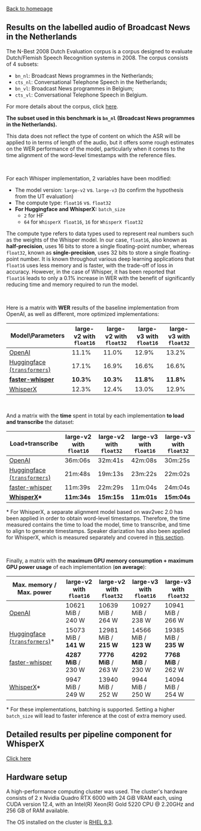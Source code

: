 [Back to homepage](../index.md)

<h2>Results on the labelled audio of Broadcast News in the Netherlands</h2>

The N-Best 2008 Dutch Evaluation corpus is a corpus designed to evaluate Dutch/Flemish Speech Recognition systems in 2008. The corpus consists of 4 subsets:
- `bn_nl`: Broadcast News programmes in the Netherlands;
- `cts_nl`: Conversational Telephone Speech in the Netherlands;
- `bn_vl`: Broadcast News programmes in Belgium;
- `cts_vl`: Conversational Telephone Speech in Belgium.

For more details about the corpus, click [here](https://citeseerx.ist.psu.edu/document?repid=rep1&type=pdf&doi=32b10cb0f4cb99ba934f5be5066638a5ad9b19f2).

**The subset used in this benchmark is `bn_nl` (Broadcast News programmes in the Netherlands).**

This data does not reflect the type of content on which the ASR will be applied to in terms of length of the audio, but it offers some rough estimates on the WER performance of the model, particularly when it comes to the time alignment of the word-level timestamps with the reference files.

<br>

For each Whisper implementation, 2 variables have been modified:
- The model version: `large-v2` vs. `large-v3` (to confirm the hypothesis from the UT evaluation)
- The compute type: `float16` vs. `float32`
- **For Huggingface and WhisperX:** `batch_size`
    - `2` for HF
    - `64` for `WhisperX float16`, `16` for `WhisperX float32`

The compute type refers to data types used to represent real numbers such as the weights of the Whisper model. In our case, `float16`, also known as **half-precision**, uses 16 bits to store a single floating-point number, whereas `float32`, known as **single-precision**, uses 32 bits to store a single floating-point number. It is known throughout various deep learning applications that `float16` uses less memory and is faster, with the trade-off of loss in accuracy. However, in the case of Whisper, it has been reported that `float16` leads to only a 0.1% increase in WER with the benefit of significantly reducing time and memory required to run the model.

<br>

Here is a matrix with **WER** results of the baseline implementation from OpenAI, as well as different, more optimized implementations:

|Model\Parameters|large-v2 with `float16`|large-v2 with `float32`|large-v3 with `float16`|large-v3 with `float32`|
|---|---|---|---|---|
|[OpenAI](https://github.com/openai/whisper)|11.1%|11.0%|12.9%|13.2%|
|[Huggingface (`transformers`)](https://huggingface.co/openai/whisper-large-v2#long-form-transcription)|17.1%|16.9%|16.6%|16.6%|
|**[faster-whisper](https://github.com/SYSTRAN/faster-whisper/)**|**10.3%**|**10.3%**|**11.8%**|**11.8%**|
|[WhisperX](https://github.com/m-bain/whisperX/)|12.3%|12.4%|13.0%|12.9%|

<br>

And a matrix with the **time** spent in total by each implementation **to load and transcribe** the dataset:

|Load+transcribe|large-v2 with `float16`|large-v2 with `float32`|large-v3 with `float16`|large-v3 with `float32`|
|---|---|---|---|---|
|[OpenAI](https://github.com/openai/whisper)|36m:06s|32m:41s|42m:08s|30m:25s|
|[Huggingface (`transformers`)](https://huggingface.co/openai/whisper-large-v2#long-form-transcription)|21m:48s|19m:13s|23m:22s|22m:02s|
|[faster-whisper](https://github.com/SYSTRAN/faster-whisper/)|11m:39s|22m:29s|11m:04s|24m:04s|
|**[WhisperX](https://github.com/m-bain/whisperX/)\***|**11m:34s**|**15m:15s**|**11m:01s**|**15m:04s**|

\* For WhisperX, a separate alignment model based on wav2vec 2.0 has been applied in order to obtain word-level timestamps. Therefore, the time measured contains the time to load the model, time to transcribe, and time to align to generate timestamps. Speaker diarization has also been applied for WhisperX, which is measured separately and covered in [this section](./whisperx.md).

<br>

Finally, a matrix with the **maximum GPU memory consumption + maximum GPU power usage** of each implementation (**on average**):

|Max. memory / Max. power|large-v2 with `float16`|large-v2 with `float32`|large-v3 with `float16`|large-v3 with `float32`|
|---|---|---|---|---|
|[OpenAI](https://github.com/openai/whisper)|10621 MiB / 240 W|10639 MiB / 264 W|10927 MiB / 238 W|10941 MiB / 266 W|
|[Huggingface (`transformers`)](https://huggingface.co/openai/whisper-large-v2#long-form-transcription)*|15073 MiB / **141 W**|12981 MiB / **215 W**|14566 MiB / **123 W**|19385 MiB / **235 W**|
|[faster-whisper](https://github.com/SYSTRAN/faster-whisper/)|**4287 MiB** / 230 W|**7776 MiB** / 263 W|**4292 MiB** / 230 W|**7768 MiB** / 262 W|
|[WhisperX](https://github.com/m-bain/whisperX/)*|9947 MiB / 249 W|13940 MiB / 252 W|9944 MiB / 250 W|14094 MiB / 254 W|

\* For these implementations, batching is supported. Setting a higher `batch_size` will lead to faster inference at the cost of extra memory used.

## Detailed results per pipeline component for WhisperX
[Click here](./whisperx.md)

## Hardware setup

A high-performance computing cluster was used. The cluster's hardware consists of 2 x Nvidia Quadro RTX 6000 with 24 GiB VRAM each, using CUDA version 12.4, with an Intel(R) Xeon(R) Gold 5220 CPU @ 2.20GHz and 256 GB of RAM available.

The OS installed on the cluster is [RHEL 9.3](https://docs.redhat.com/en/documentation/red_hat_enterprise_linux/9/html-single/9.3_release_notes/index).

